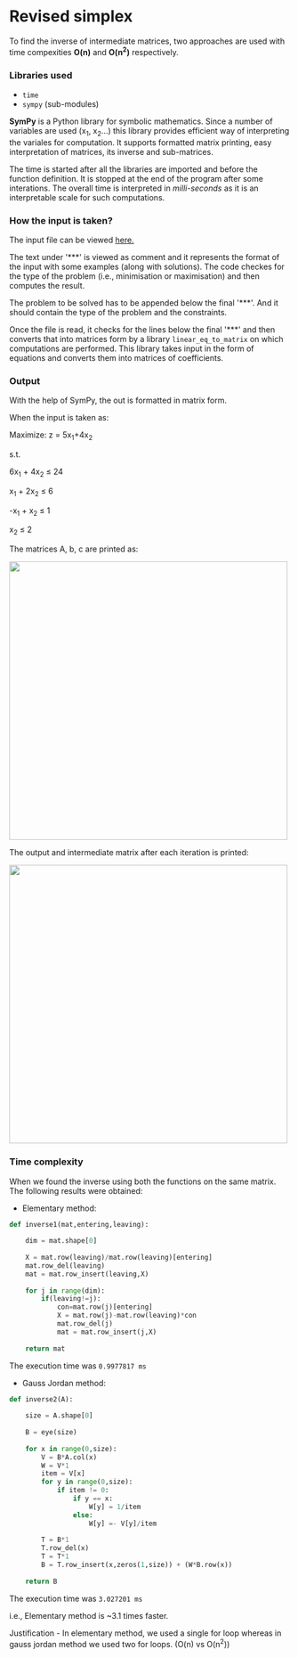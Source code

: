 # Revised simplex 

To find the inverse of intermediate matrices, two approaches are used with time compexities __O(n)__ and __O(n<sup>2</sup>)__ respectively.

### Libraries used

+ ```time```
+ ```sympy``` (sub-modules)

__SymPy__ is a Python library for symbolic mathematics. Since a number of variables are used (x<sub>1</sub>, x<sub>2</sub>...) this library provides efficient way of interpreting the variales for computation. It supports formatted matrix printing, easy interpretation of matrices, its inverse and sub-matrices. 

The time is started after all the libraries are imported and before the function definition. It is stopped at the end of the program after some interations. The overall time is interpreted in *milli-seconds* as it is an interpretable scale for such computations.

### How the input is taken?

The input file can be viewed [here.](https://github.com/Yashi1011/Computer-Based-Optimization-Techniques/blob/master/input.txt)

The text under '\*\*\*' is viewed as comment and it represents the format of the input with some examples (along with solutions). 
The code checkes for the type of the problem (i.e., minimisation or maximisation) and then computes the result. 

The problem to be solved has to be appended below the final '\*\*\*'. And it should contain the type of the problem and the constraints.

Once the file is read, it checks for the lines below the final '\*\*\*' and then converts that into matrices form by a library ```linear_eq_to_matrix``` on which computations are performed. This library takes input in the form of equations and converts them into matrices of coefficients.

### Output 

With the help of SymPy, the out is formatted in matrix form. 

When the input is taken as:

Maximize:
z = 5x<sub>1</sub>+4x<sub>2</sub>
      
s.t.

6x<sub>1</sub> + 4x<sub>2</sub> &le; 24

x<sub>1</sub> + 2x<sub>2</sub> &le; 6

-x<sub>1</sub> + x<sub>2</sub> &le; 1

x<sub>2</sub> &le; 2

The matrices A, b, c are printed as:

<img src="https://github.com/Yashi1011/Computer-Based-Optimization-Techniques/blob/master/samples/abc.PNG" height = 500>

The output and intermediate matrix after each iteration is printed:

<img src="https://github.com/Yashi1011/Computer-Based-Optimization-Techniques/blob/master/samples/output.PNG" height = 500>

### Time complexity

When we found the inverse using both the functions on the same matrix. The following results were obtained:

+ Elementary method:

```python
def inverse1(mat,entering,leaving):
    
    dim = mat.shape[0]
    
    X = mat.row(leaving)/mat.row(leaving)[entering]
    mat.row_del(leaving)
    mat = mat.row_insert(leaving,X)
    
    for j in range(dim):
        if(leaving!=j):
            con=mat.row(j)[entering]
            X = mat.row(j)-mat.row(leaving)*con
            mat.row_del(j)
            mat = mat.row_insert(j,X)
            
    return mat
```

The execution time was `0.9977817 ms`

+ Gauss Jordan method:

```python
def inverse2(A):
    
    size = A.shape[0]
    
    B = eye(size)
    
    for x in range(0,size):
        V = B*A.col(x)
        W = V*1
        item = V[x]
        for y in range(0,size):
            if item != 0:
                if y == x:
                    W[y] = 1/item
                else:
                    W[y] =- V[y]/item
                    
        T = B*1
        T.row_del(x)
        T = T*1
        B = T.row_insert(x,zeros(1,size)) + (W*B.row(x))
        
    return B
```

The execution time was `3.027201 ms`

i.e., Elementary method is ~3.1 times faster.

Justification - In elementary method, we used a single for loop whereas in gauss jordan method we used two for loops. (O(n) vs O(n<sup>2</sup>))
